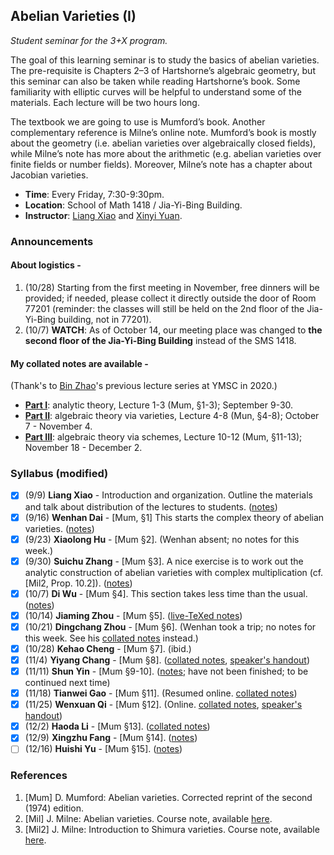 ## Abelian Varieties (I)

_Student seminar for the 3+X program._

The goal of this learning seminar is to study the basics of abelian varieties. The pre-requisite is Chapters 2–3 of Hartshorne’s algebraic geometry, but this seminar can also be taken while reading Hartshorne’s book. Some familiarity with elliptic curves will be helpful to understand some of the materials. Each lecture will be two hours long. 

The textbook we are going to use is Mumford’s book. Another complementary reference is Milne’s online note. Mumford’s book is mostly about the geometry (i.e. abelian varieties over algebraically closed fields), while Milne’s note has more about the arithmetic (e.g. abelian varieties over finite fields or number fields). Moreover, Milne’s note has a chapter about Jacobian varieties.
- **Time**: Every Friday, 7:30-9:30pm.
- **Location**: School of Math 1418 / Jia-Yi-Bing Building.
- **Instructor**: [Liang Xiao](https://bicmr.pku.edu.cn/~lxiao/index.htm) and [Xinyi Yuan](https://bicmr.pku.edu.cn/~yxy/).

### Announcements

#### About logistics -

1. (10/28) Starting from the first meeting in November, free dinners will be provided; if needed, please collect it directly outside the door of Room 77201 (reminder: the classes will still be held on the 2nd floor of the Jia-Yi-Bing building, not in 77201).
2. (10/7) **WATCH**: As of October 14, our meeting place was changed to **the second floor of the Jia-Yi-Bing Building** instead of the SMS 1418.

#### My collated notes are available -

(Thank's to [Bin Zhao](https://sites.google.com/site/zhaobinmath/)'s previous lecture series at YMSC in 2020.)

- [**Part I**](././AV(I).pdf): analytic theory, Lecture 1-3 (Mum, §1-3); September 9-30.
- [**Part II**](././AV(II).pdf): algebraic theory via varieties, Lecture 4-8 (Mun, §4-8); October 7 - November 4.
- [**Part III**](././AV(III).pdf): algebraic theory via schemes, Lecture 10-12 (Mum, §11-13); November 18 - December 2.


### Syllabus (modified)

- [x] (9/9) **Liang Xiao** - Introduction and organization. Outline the materials and talk about distribution of the lectures to students. ([notes](././AV0.pdf))
- [x] (9/16) **Wenhan Dai** - [Mum, §1] This starts the complex theory of abelian varieties. ([notes](././AV1.pdf))
- [x] (9/23) **Xiaolong Hu** - [Mum §2]. (Wenhan absent; no notes for this week.)
- [x] (9/30) **Suichu Zhang** - [Mum §3]. A nice exercise is to work out the analytic construction of abelian varieties with complex multiplication (cf. [Mil2, Prop. 10.2]). ([notes](././AV3.pdf))
- [x] (10/7) **Di Wu** - [Mum §4]. This section takes less time than the usual. ([notes](././AV4.pdf))
- [x] (10/14) **Jiaming Zhou** - [Mum §5]. ([live-TeXed notes](././AV5.pdf))
- [x] (10/21) **Dingchang Zhou** - [Mum §6]. (Wenhan took a trip; no notes for this week. See his [collated notes](././AV(II).pdf) instead.)
- [x] (10/28) **Kehao Cheng** - [Mum §7]. (ibid.)
- [x] (11/4) **Yiyang Chang** - [Mum §8]. ([collated notes](././AV(II).pdf), [speaker's handout](././AV8s.pdf))
- [x] (11/11) **Shun Yin** - [Mum §9-10]. ([notes](././AV9.pdf); have not been finished; to be continued next time)
- [x] (11/18) **Tianwei Gao** - [Mum §11]. (Resumed online. [collated notes](././AV(III).pdf))
- [x] (11/25) **Wenxuan Qi** - [Mum §12]. (Online. [collated notes](././AV(III).pdf), [speaker's handout](././AV11s.pdf))
- [x] (12/2) **Haoda Li** - [Mum §13]. ([collated notes](././AV(III).pdf))
- [x] (12/9) **Xingzhu Fang** - [Mum §14]. ([notes](././AV13.pdf))
- [ ] (12/16) **Huishi Yu** - [Mum §15]. ([notes](././AV14.pdf))

### References
1. [Mum] D. Mumford: Abelian varieties. Corrected reprint of the second (1974) edition.
2. [Mil] J. Milne: Abelian varieties. Course note, available [here](https://www.jmilne.org/math/CourseNotes/AV.pdf).
3. [Mil2] J. Milne: Introduction to Shimura varieties. Course note, available [here](https://www.jmilne.org/math/xnotes/svi.pdf).